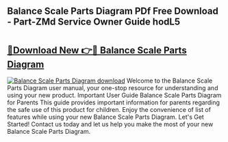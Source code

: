 ## Balance Scale Parts Diagram PDf Free Download - Part-ZMd Service Owner Guide hodL5

# <h2><a href="http://dftilku.blite.top/?on=Balance+Scale+Parts+Diagram">🔗Download New 👉🔴 Balance Scale Parts Diagram</a></h2>

[![Balance Scale Parts Diagram download](https://i.imgur.com/lujVjoI.png)](http://dftilku.blite.top/?on=Balance+Scale+Parts+Diagram)
Welcome to the Balance Scale Parts Diagram user manual, your one-stop resource for understanding and using your new product. Important User Guide Balance Scale Parts Diagram for Parents This guide provides important information for parents regarding the safe use of this product for children. Enjoy the convenience of list of features while using your new Balance Scale Parts Diagram. Let's Get Started! Contact us today and let us help you make the most of your new Balance Scale Parts Diagram.
